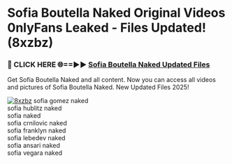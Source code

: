# Sofia Boutella Naked Original Videos 0nlyFans Leaked - Files Updated! (8xzbz)

<h3>🔴 CLICK HERE 🌐==►► <a href="https://tinyurl.com/up5wt9bj" rel="nofollow">Sofia Boutella Naked Updated Files</a></h3>

Get Sofia Boutella Naked and all content. Now you can access all videos and pictures of Sofia Boutella Naked. New Updated Files 2025!

[![8xzbz](https://i.imgur.com/ABiUzMV.gif)](https://tinyurl.com/up5wt9bj)
sofia gomez naked<br>
sofia hublitz naked<br>
sofia naked<br>
sofia crnilovic naked<br>
sofia franklyn naked<br>
sofia lebedev naked<br>
sofia ansari naked<br>
sofia vegara naked